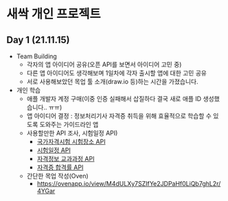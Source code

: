 # 새싹 개인 프로젝트
## Day 1 (21.11.15)
- Team Building
  - 각자의 앱 아이디어 공유(오픈 API를 보면서 아이디어 고민 중)
  - 다른 앱 아이디어도 생각해보며 1일차에 각자 출시할 앱에 대한 고민 공유
  - 서로 사용해보았던 목업 툴 소개(draw.io 등)하는 시간을 가졌습니다.
- 개인 학습
  - 애플 개발자 계정 구매(이중 인증 실패해서 삽질하다 결국 새로 애플 ID 생성했습니다.. ㅠㅠ)
  - 앱 아이디어 결정 : 정보처리기사 자격증 취득을 위해 효율적으로 학습할 수 있도록 도와주는 가이드라인 앱
  - 사용할만한 API 조사, 시험일정 API)
    - <a href="https://www.data.go.kr/data/15068172/openapi.do">국가자격시험 시험장소 API</a>
    - <a href="https://www.data.go.kr/data/15003027/openapi.do">시험일정 API</a>
    - <a href="https://www.data.go.kr/data/15064717/openapi.do">자격정보 교과과정 API</a>
    - <a href="https://www.data.go.kr/data/15025329/openapi.do">자격증 합격률 API</a>
  - 간단한 목업 작성(Oven)
    - https://ovenapp.io/view/M4dULXy7SZIfYe2JDPaHf0LiQb7ghL2r/4YGar
